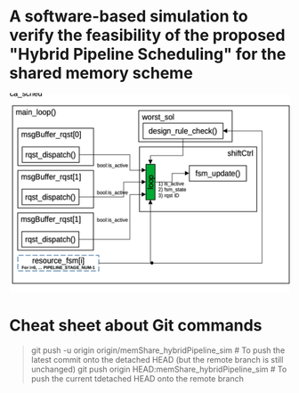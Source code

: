 # A software-based simulation to verify the feasibility of the proposed "Hybrid Pipeline Scheduling" for the shared memory scheme

![Alt text](https://github.com/tsengs0/InformationBottleneck_RTL_Generator/blob/memShare_hybridPipeline_sim/sim_design_spec_21.Nov.2023.png)

# Cheat sheet about Git commands
> git push -u origin origin/memShare_hybridPipeline_sim # To push the latest commit onto the detached HEAD (but the remote branch is still unchanged)
> git push origin HEAD:memShare_hybridPipeline_sim # To push the current tdetached HEAD onto the remote branch
